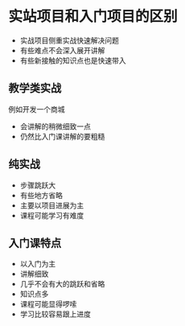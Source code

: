 # 实站项目和入门项目的区别

- 实战项目侧重实战快速解决问题
- 有些难点不会深入展开讲解
- 有些新接触的知识点也是快速带入

## 教学类实战

例如开发一个商城

- 会讲解的稍微细致一点
- 仍然比入门课讲解的要粗糙

## 纯实战

- 步骤跳跃大
- 有些地方省略
- 主要以项目进展为主
- 课程可能学习有难度

## 入门课特点

- 以入门为主
- 讲解细致
- 几乎不会有大的跳跃和省略
- 知识点多
- 课程可能显得啰嗦
- 学习比较容易跟上进度

